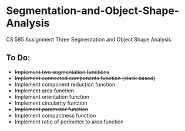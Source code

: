 # Segmentation-and-Object-Shape-Analysis
CS 585 Assignment Three Segmentation and Object Shape Analysis

## To Do:
* ~~Implement two segmentation functions~~
* ~~Implement connected components function (stack based)~~
* Implement component reduction function
* ~~Implement area function~~
* Implement orientation function
* Implement circularity function
* ~~Implement parameter function~~
* Implement compactness function
* Implement ratio of perimeter to area function
